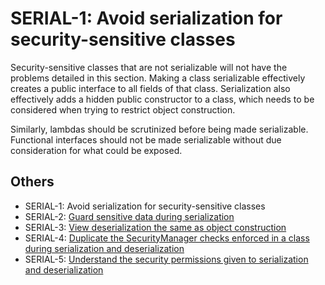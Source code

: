 # SERIAL-1: Avoid serialization for security-sensitive classes
Security-sensitive classes that are not serializable will not have the problems detailed in this section. Making a class serializable effectively creates a public interface to all fields of that class. Serialization also effectively adds a hidden public constructor to a class, which needs to be considered when trying to restrict object construction.

Similarly, lambdas should be scrutinized before being made serializable. Functional interfaces should not be made serializable without due consideration for what could be exposed.

## Others

 - SERIAL-1: Avoid serialization for security-sensitive classes
 - SERIAL-2: [Guard sensitive data during serialization](../g82)
 - SERIAL-3: [View deserialization the same as object construction](../g83)
 - SERIAL-4: [Duplicate the SecurityManager checks enforced in a class during serialization and deserialization](../g84)
 - SERIAL-5: [Understand the security permissions given to serialization and deserialization](../g85)
